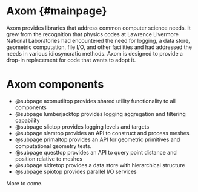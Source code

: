 Axom {#mainpage}
================

Axom provides libraries that address common computer science needs.  It grew from the recognition that physics codes at Lawrence Livermore National Laboratories had encountered the need for logging, a data store, geometric computation, file I/O, and other facilities and had addressed the needs in various idiosyncratic methods.  Axom is designed to provide a drop-in replacement for code that wants to adopt it.

# Axom components

* @subpage axomutiltop provides shared utility functionality to all components
* @subpage lumberjacktop provides logging aggregation and filtering capability
* @subpage slictop provides logging levels and targets
* @subpage slamtop provides an API to construct and process meshes
* @subpage primaltop provides an API for geometric primitives and computational geometry tests.
* @subpage questtop provides an API to query point distance and position relative to meshes
* @subpage sidretop provides a data store with hierarchical structure
* @subpage spiotop provides parallel I/O services

More to come.

